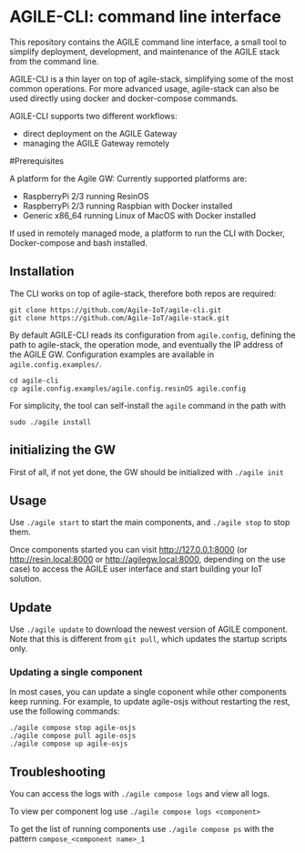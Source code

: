 # AGILE-CLI: command line interface

This repository contains the AGILE command line interface, a small tool to simplify deployment, development, and maintenance of the AGILE stack from the command line.

AGILE-CLI is a thin layer on top of agile-stack, simplifying some of the most common operations. For more advanced usage, agile-stack can also be used directly using docker and docker-compose commands.

AGILE-CLI supports two different workflows:
- direct deployment on the AGILE Gateway
- managing the AGILE Gateway remotely

#Prerequisites

A platform for the Agile GW: Currently supported platforms are:

- RaspberryPi 2/3 running ResinOS
- RaspberryPi 2/3 running Raspbian with Docker installed
- Generic x86_64 running Linux of MacOS with Docker installed

If used in remotely managed mode, a platform to run the CLI with Docker, Docker-compose and bash installed.

## Installation

The CLI works on top of agile-stack, therefore both repos are required:
```
git clone https://github.com/Agile-IoT/agile-cli.git
git clone https://github.com/Agile-IoT/agile-stack.git
```

By default AGILE-CLI reads its configuration from `agile.config`, defining the path to agile-stack, the operation mode, and eventually the IP address of the AGILE GW. Configuration examples are available in `agile.config.examples/`.

```
cd agile-cli
cp agile.config.examples/agile.config.resinOS agile.config
```

For simplicity, the tool can self-install the `agile` command in the path with
```
sudo ./agile install
```

## initializing the GW

First of all, if not yet done, the GW should be initialized with `./agile init`

## Usage

Use `./agile start` to start the main components, and `./agile stop` to stop them.

Once components started you can visit http://127.0.0.1:8000 (or http://resin.local:8000 or http://agilegw.local:8000, depending on the use case) to access the AGILE user interface and start building your IoT solution.

## Update

Use `./agile update` to download the newest version of AGILE component. Note that this is different from `git pull`, which updates the startup scripts only.


### Updating a single component

In most cases, you can update a single coponent while other components keep running.
For example, to update agile-osjs without restarting the rest, use the following commands:
```
./agile compose stop agile-osjs
./agile compose pull agile-osjs
./agile compose up agile-osjs
```

## Troubleshooting

You can access the logs with `./agile compose logs` and view all logs.

To view per component log use `./agile compose logs <component>`

To get the list of running components use `./agile compose ps` with the pattern `compose_<component name>_1`
